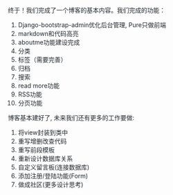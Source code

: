 <p>
	<p style="color:#24292E;font-family:-apple-system, BlinkMacSystemFont, &quot;font-size:16px;background-color:#F9F9F9;">
		终于！我们完成了一个博客的基本内容。我们完成的功能：
	</p>
	<ol style="color:#24292E;font-family:-apple-system, BlinkMacSystemFont, &quot;font-size:16px;background-color:#F9F9F9;">
		<li>
			Django-bootstrap-admin优化后台管理, Pure只做前端
		</li>
		<li>
			markdown和代码高亮
		</li>
		<li>
			aboutme功能建设完成
		</li>
		<li>
			分类
		</li>
		<li>
			标签（需要完善）
		</li>
		<li>
			归档
		</li>
		<li>
			搜索
		</li>
		<li>
			read more功能
		</li>
		<li>
			RSS功能
		</li>
		<li>
			分页功能
		</li>
	</ol>
	<p style="color:#24292E;font-family:-apple-system, BlinkMacSystemFont, &quot;font-size:16px;background-color:#F9F9F9;">
		博客基本建好了, 未来我们还有更多的工作要做:
	</p>
	<ol style="color:#24292E;font-family:-apple-system, BlinkMacSystemFont, &quot;font-size:16px;background-color:#F9F9F9;">
		<li>
			将view封装到类中
		</li>
		<li>
			重写增删改查代码
		</li>
		<li>
			重写前段模板
		</li>
		<li>
			重新设计数据库关系
		</li>
		<li>
			自定义留言板(连接数据库)
		</li>
		<li>
			添加注册/登陆功能(Form)
		</li>
		<li>
			做成社区(更多设计思考)
		</li>
	</ol>
</p>
<p>
	<br />
</p>
